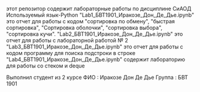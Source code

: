 этот репозитор содержит лабораторные работы по дисциплине СиАОД 
Используемый язык-Python
"Lab1_БВТ1901_Иракозе_Дон_Де_Дье.ipynb" это отчет для работы с кодом "сортировка по обмену", "быстрая сортировка", "Сортировка оболочки", "сортировка выбора", "сортировка кучи".
"Lab2_БВТ1901_Иракозе_Дон_Де_Дье.ipynb" это отчет для работы с лабораторной работой № 2 
"Lab3_БВТ1901_Иракозе_Дон_Де_Дье.ipynb" это отчет для работы с кодом программу для поиска подстроки в строке
"Lab4_БВТ1901_Иракозе_Дон_Де_Дье.ipynb" содержит лабораторию для работы со стеком и deque

Выполнил студент из 2 курсе
ФИО : Иракозе Дон Де Дье
Группа : БВТ 1901
